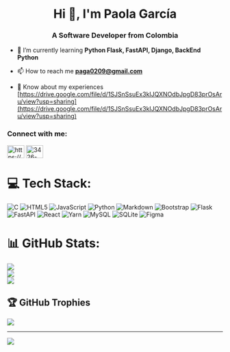 <h1 align="center">Hi 👋, I'm Paola García</h1>
<h3 align="center">A Software Developer from Colombia</h3>

- 🌱 I’m currently learning **Python Flask, FastAPI, Django, BackEnd Python**

- 📫 How to reach me **paga0209@gmail.com**

- 📄 Know about my experiences [https://drive.google.com/file/d/1SJSnSsuEx3kIJQXNOdbJpgD83prOsAru/view?usp=sharing](https://drive.google.com/file/d/1SJSnSsuEx3kIJQXNOdbJpgD83prOsAru/view?usp=sharing)

<h3 align="left">Connect with me:</h3>
<p align="left">
<a href="https://linkedin.com/in/https://www.linkedin.com/in/paola-andrea-garcia-altamirano/" target="blank"><img align="center" src="https://raw.githubusercontent.com/rahuldkjain/github-profile-readme-generator/master/src/images/icons/Social/linked-in-alt.svg" alt="https://www.linkedin.com/in/paola-andrea-garcia-altamirano/" height="30" width="40" /></a>
<a href="https://medium.com/3426-73149" target="blank"><img align="center" src="https://raw.githubusercontent.com/rahuldkjain/github-profile-readme-generator/master/src/images/icons/Social/medium.svg" alt="3426-73149" height="30" width="40" /></a>
</p>


# 💻 Tech Stack:
![C](https://img.shields.io/badge/c-%2300599C.svg?style=for-the-badge&logo=c&logoColor=white) ![HTML5](https://img.shields.io/badge/html5-%23E34F26.svg?style=for-the-badge&logo=html5&logoColor=white) ![JavaScript](https://img.shields.io/badge/javascript-%23323330.svg?style=for-the-badge&logo=javascript&logoColor=%23F7DF1E) ![Python](https://img.shields.io/badge/python-3670A0?style=for-the-badge&logo=python&logoColor=ffdd54) ![Markdown](https://img.shields.io/badge/markdown-%23000000.svg?style=for-the-badge&logo=markdown&logoColor=white) ![Bootstrap](https://img.shields.io/badge/bootstrap-%23563D7C.svg?style=for-the-badge&logo=bootstrap&logoColor=white) ![Flask](https://img.shields.io/badge/flask-%23000.svg?style=for-the-badge&logo=flask&logoColor=white) ![FastAPI](https://img.shields.io/badge/FastAPI-005571?style=for-the-badge&logo=fastapi) ![React](https://img.shields.io/badge/react-%2320232a.svg?style=for-the-badge&logo=react&logoColor=%2361DAFB) ![Yarn](https://img.shields.io/badge/yarn-%232C8EBB.svg?style=for-the-badge&logo=yarn&logoColor=white) ![MySQL](https://img.shields.io/badge/mysql-%2300f.svg?style=for-the-badge&logo=mysql&logoColor=white) ![SQLite](https://img.shields.io/badge/sqlite-%2307405e.svg?style=for-the-badge&logo=sqlite&logoColor=white) 	![Figma](https://img.shields.io/badge/figma-%23F24E1E.svg?style=for-the-badge&logo=figma&logoColor=white)
# 📊 GitHub Stats:
![](https://github-readme-stats.vercel.app/api?username=paolaandreaga&theme=dark&hide_border=false&include_all_commits=false&count_private=false)<br/>
![](https://github-readme-streak-stats.herokuapp.com/?user=paolaandreaga&theme=dark&hide_border=false)<br/>
![](https://github-readme-stats.vercel.app/api/top-langs/?username=paolaandreaga&theme=dark&hide_border=false&include_all_commits=false&count_private=false&layout=compact)

## 🏆 GitHub Trophies
![](https://github-profile-trophy.vercel.app/?username=paolaandreaga&theme=radical&no-frame=false&no-bg=true&margin-w=4)

---
[![](https://visitcount.itsvg.in/api?id=paolaandreaga&icon=0&color=0)](https://visitcount.itsvg.in)
